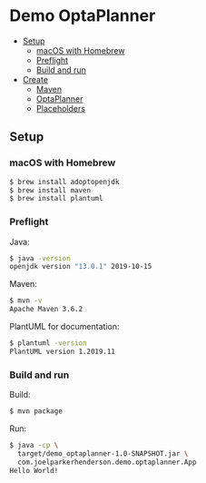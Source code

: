 # Demo OptaPlanner

* [Setup](#setup)
  * [macOS with Homebrew](#macos-with-homebrew)
  * [Preflight](#preflight)
  * [Build and run](#build-and-run)
* [Create](#create)
  * [Maven](#maven)
  * [OptaPlanner](#optaplanner)
  * [Placeholders](#placeholders)


## Setup


### macOS with Homebrew

```sh
$ brew install adoptopenjdk
$ brew install maven
$ brew install plantuml
```


### Preflight

Java:

```sh
$ java -version
openjdk version "13.0.1" 2019-10-15
```

Maven:

```sh
$ mvn -v
Apache Maven 3.6.2
```

PlantUML for documentation:

```sh
$ plantuml -version
PlantUML version 1.2019.11
```


### Build and run

Build:

```sh
$ mvn package
```

Run:

```sh
$ java -cp \
  target/demo_optaplanner-1.0-SNAPSHOT.jar \
  com.joelparkerhenderson.demo.optaplanner.App
Hello World!
```
